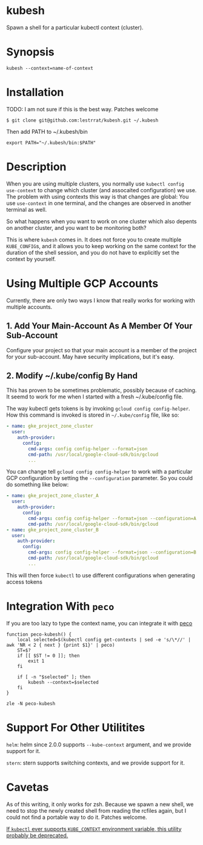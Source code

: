 # kubesh

Spawn a shell for a particular kubectl context (cluster).

# Synopsis

```
kubesh --context=name-of-context
```

# Installation

TODO: I am not sure if this is the best way. Patches welcome

```
$ git clone git@github.com:lestrrat/kubesh.git ~/.kubesh
```

Then add PATH to ~/.kubesh/bin

```
export PATH="~/.kubesh/bin:$PATH"
```

# Description

When you are using multiple clusters, you normally use `kubectl config use-context`
to change which cluster (and assocaited configuration) we use. The
problem with using contexts this way is that changes are global:
You use `use-context` in one terminal, and the changes are observed
in another terminal as well.

So what happens when you want to work on one cluster which also
depents on another cluster, and you want to be monitoring both?

This is where `kubesh` comes in. It does not force you to create
multiple `KUBE_CONFIG`s, and it allows you to keep working on
the same context for the duration of the shell session, and you
do not have to explicitly set the context by yourself.

# Using Multiple GCP Accounts

Currently, there are only two ways I know that really works for working with
multiple accounts.

## 1. Add Your Main-Account As A Member Of Your Sub-Account

Configure your project so that your main account is a member of the project
for your sub-account. May have security implications, but it's easy.

## 2. Modify ~/.kube/config By Hand

This has proven to be sometimes problematic, possibly because of caching.
It seemd to work for me when I started with a fresh ~/.kube/config file.

The way kubectl gets tokens is by invoking `gcloud config config-helper`.
How this command is invoked is stored in `~/.kube/config` file, like so:

```yaml
- name: gke_project_zone_cluster
  user:
    auth-provider:
      config:
        cmd-args: config config-helper --format=json
        cmd-path: /usr/local/google-cloud-sdk/bin/gcloud
        ...
```

You can change tell `gcloud config config-helper` to work with a particular
GCP configuration by setting the `--configuration` parameter. So you could do
something like below:

```yaml
- name: gke_project_zone_cluster_A
  user:
    auth-provider:
      config:
        cmd-args: config config-helper --format=json --configuration=A
        cmd-path: /usr/local/google-cloud-sdk/bin/gcloud
- name: gke_project_zone_cluster_B
  user:
    auth-provider:
      config:
        cmd-args: config config-helper --format=json --configuration=B
        cmd-path: /usr/local/google-cloud-sdk/bin/gcloud
        ...
```

This will then force `kubectl` to use different configurations when
generating access tokens

# Integration With `peco`

If you are too lazy to type the context name, you can integrate it with [peco](https://github.com/peco/peco)

```
function peco-kubesh() {
    local selected=$(kubectl config get-contexts | sed -e 's/\*//' | awk 'NR < 2 { next } {print $1}' | peco)
    ST=$?
    if [[ $ST != 0 ]]; then
        exit 1
    fi
        
    if [ -n "$selected" ]; then
        kubesh --context=$selected
    fi  
}

zle -N peco-kubesh
```

# Support For Other Utilitites

`helm`: helm since 2.0.0 supports `--kube-context` argument, and
we provide support for it.

`stern`: stern supports switching contexts, and we provide support for it.

# Cavetas

As of this writing, it only works for zsh. Because we spawn a new shell,
we need to stop the newly created shell from reading the rcfiles
again, but I could not find a portable way to do it. Patches welcome.

[If `kubectl` ever supports `KUBE_CONTEXT` environment variable, this utility probably be deprecated.](https://github.com/kubernetes/kubernetes/issues/27308)

